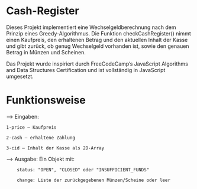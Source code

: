 # Cash-Register
Dieses Projekt implementiert eine Wechselgeldberechnung nach dem Prinzip eines Greedy-Algorithmus.
Die Funktion checkCashRegister() nimmt einen Kaufpreis, den erhaltenen Betrag und den aktuellen Inhalt der Kasse und gibt zurück, ob genug Wechselgeld vorhanden ist, sowie den genauen Betrag in Münzen und Scheinen.

Das Projekt wurde inspiriert durch FreeCodeCamp’s JavaScript Algorithms and Data Structures Certification und ist vollständig in JavaScript umgesetzt.

# Funktionsweise
--> Eingaben:

    1-price – Kaufpreis

    2-cash – erhaltene Zahlung

    3-cid – Inhalt der Kasse als 2D-Array

--> Ausgabe:
    Ein Objekt mit:

        status: "OPEN", "CLOSED" oder "INSUFFICIENT_FUNDS"

        change: Liste der zurückgegebenen Münzen/Scheine oder leer
